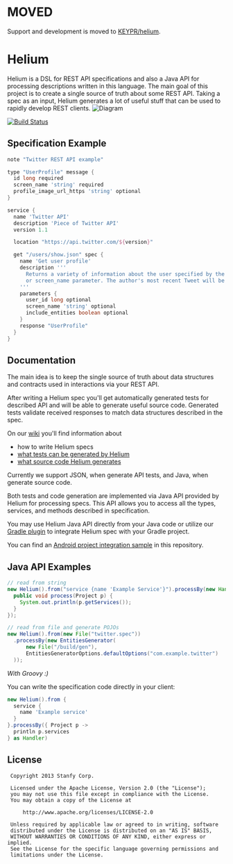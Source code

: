 MOVED
=====

Support and development is moved to [KEYPR/helium](https://github.com/KEYPR/helium).


Helium
======

Helium is a DSL for REST API specifications and also a Java API for processing descriptions written in this language.
The main goal of this project is to create a single source of truth about some REST API. Taking a spec as an input,
Helium generates a lot of useful stuff that can be used to rapidly develop REST clients.
![Diagram](docs/helium.png)

[![Build Status](https://travis-ci.org/stanfy/helium.png?branch=master)](https://travis-ci.org/stanfy/helium)


Specification Example
---------------------

```groovy
note "Twitter REST API example"

type "UserProfile" message {
  id long required
  screen_name 'string' required
  profile_image_url_https 'string' optional
}

service {
  name 'Twitter API'
  description 'Piece of Twitter API'
  version 1.1

  location "https://api.twitter.com/${version}"

  get "/users/show.json" spec {
    name 'Get user profile'
    description '''
      Returns a variety of information about the user specified by the required user_id
      or screen_name parameter. The author's most recent Tweet will be returned inline when possible.
    '''
    parameters {
      user_id long optional
      screen_name 'string' optional
      include_entities boolean optional
    }
    response "UserProfile"
  }
}

```


Documentation
-------------
The main idea is to keep the single source of truth about data structures and contracts used in interactions via
your REST API.

After writing a Helium spec you'll get automatically generated tests for described API and will be able to generate
useful source code. Generated tests validate received responses to match data structures described in the spec.

On our [wiki](https://github.com/stanfy/helium/wiki) you'll find information about
* how to write Helium specs
* [what tests can be generated by Helium](https://github.com/stanfy/helium/wiki/API-Tests-Generation)
* [what source code Helium generates](https://github.com/stanfy/helium/wiki/Java-Source-Code-Generation)

Currently we support JSON, when generate API tests, and Java, when generate source code.

Both tests and code generation are implemented via Java API provided by Helium for processing specs.
This API allows you to access all the types, services, and methods described in specification.

You may use Helium Java API directly from your Java code or utilize our [Gradle plugin](/gradle-plugin)
to integrate Helium spec with your Gradle project.

You can find an [Android project integration sample](/samples/android)
in this repository.

Java API Examples
-----------------

```java
// read from string
new Helium().from("service {name 'Example Service'}").processBy(new Handler() {
  public void process(Project p) {
    System.out.println(p.getServices());
  }
});

// read from file and generate POJOs
new Helium().from(new File("twitter.spec"))
  .processBy(new EntitiesGenerator(
      new File("/build/gen"),
      EntitiesGeneratorOptions.defaultOptions("com.example.twitter")
  ));
```

*With Groovy :)*

You can write the specification code directly in your client:
```groovy
new Helium().from {
  service {
    name 'Example service'
  }
}.processBy({ Project p ->
  println p.services
} as Handler)
```


License
-------

     Copyright 2013 Stanfy Corp.

     Licensed under the Apache License, Version 2.0 (the "License");
     you may not use this file except in compliance with the License.
     You may obtain a copy of the License at

         http://www.apache.org/licenses/LICENSE-2.0

     Unless required by applicable law or agreed to in writing, software
     distributed under the License is distributed on an "AS IS" BASIS,
     WITHOUT WARRANTIES OR CONDITIONS OF ANY KIND, either express or implied.
     See the License for the specific language governing permissions and
     limitations under the License.
